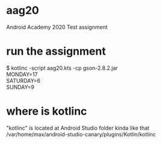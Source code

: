 # aag20
Android Academy 2020 Test assignment

# run the assignment
$ kotlinc -script aag20.kts -cp gson-2.8.2.jar <br>
MONDAY=17 <br>
SATURDAY=6 <br>
SUNDAY=9 <br>

# where is kotlinc
"kotlinc" is located at Android Studio folder kinda like that <br>
/var/home/max/android-studio-canary/plugins/Kotlin/kotlinc
